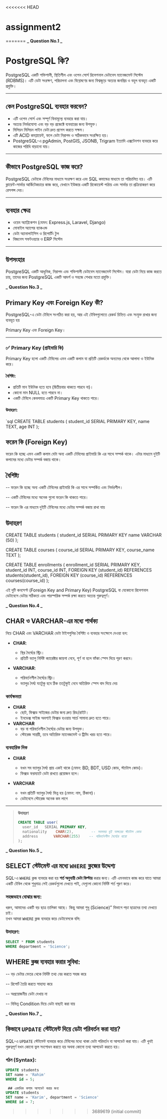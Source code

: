 <<<<<<< HEAD
# assignment2
=======
**_ Question No.1 _**

# PostgreSQL কি?

PostgreSQL একটি শক্তিশালী, স্থিতিশীল এবং ওপেন সোর্স রিলেশনাল ডেটাবেস ম্যানেজমেন্ট সিস্টেম (RDBMS)। এটি ডেটা সংরক্ষণ, পরিচালনা এবং বিশ্লেষণের জন্য বিশ্বজুড়ে অত্যন্ত জনপ্রিয় ও বহুল ব্যবহৃত একটি প্রযুক্তি।

---

## কেন PostgreSQL ব্যবহার করবেন?

- এটি ওপেন সোর্স এবং সম্পূর্ণ বিনামূল্যে ব্যবহার করা যায়।
- অত্যন্ত নির্ভরযোগ্য এবং বড় বড় প্রজেক্টে ব্যবহারের জন্য উপযুক্ত।
- মিলিয়ন মিলিয়ন লাইন ডেটা দ্রুত প্রসেস করতে সক্ষম।
- এটি ACID কমপ্লায়েন্ট, ফলে ডেটা নিরাপদ ও সঠিকভাবে সংরক্ষিত হয়।
- PostgreSQL-এ pgAdmin, PostGIS, JSONB, Trigram ইত্যাদি এক্সটেনশন ব্যবহার করে কাজের পরিধি বাড়ানো যায়।

---

## কীভাবে PostgreSQL কাজ করে?

PostgreSQL ডেটাকে টেবিলের মাধ্যমে সংরক্ষণ করে এবং SQL কমান্ডের মাধ্যমে তা পরিচালিত হয়। এটি ক্লায়েন্ট-সার্ভার আর্কিটেকচারে কাজ করে, যেখানে ইউজার একটি রিকোয়েস্ট পাঠায় এবং সার্ভার তা প্রক্রিয়াকরণ করে রেসপন্স দেয়।

---

## ব্যবহার ক্ষেত্র

- ওয়েব অ্যাপ্লিকেশন (যেমন: Express.js, Laravel, Django)
- মোবাইল অ্যাপের ব্যাকএন্ড
- ডেটা অ্যানালাইসিস ও রিপোর্টিং টুল
- বিজনেস সফটওয়্যার ও ERP সিস্টেম

---

## উপসংহার

PostgreSQL একটি আধুনিক, নিরাপদ এবং শক্তিশালী ডেটাবেস ম্যানেজমেন্ট সিস্টেম। যারা ডেটা নিয়ে কাজ করতে চায়, তাদের জন্য PostgreSQL একটি আদর্শ ও সহজে শেখার মতো প্রযুক্তি।

**_ Question No.3 _**

## Primary Key এবং Foreign Key কী?

PostgreSQL-এ ডেটা টেবিলে সংগঠিত করা হয়, আর এই টেবিলগুলোতে রেকর্ড চিহ্নিত এবং সংযুক্ত রাখার জন্য ব্যবহৃত হয়

Primary Key এবং Foreign Key।

---

### ✅ Primary Key (প্রাইমারি কি)

Primary Key হলো একটি টেবিলের এমন একটি কলাম যা প্রতিটি রেকর্ডকে অন্যদের থেকে আলাদা ও ইউনিক করে।

#### বৈশিষ্ট্য:

- প্রতিটি মান ইউনিক হতে হবে (দ্বিতীয়বার থাকতে পারবে না)।
- কোনো মান NULL হতে পারবে না।
- একটি টেবিলে কেবলমাত্র একটি Primary Key থাকতে পারে।

#### উদাহরণ:

`sql
CREATE TABLE students (
student_id SERIAL PRIMARY KEY,
name TEXT,
age INT
);

## ফরেন কি (Foreign Key)

ফরেন কি হচ্ছে এমন একটি কলাম যেটা অন্য একটি টেবিলের প্রাইমারি কি এর সাথে সম্পর্ক থাকে। এটার মাধ্যমে দুইটি কলামের মধ্যে ডেটার সম্পর্ক বজায় থাকে।

## বৈশিষ্ট্য

-- ফরেন কি হচ্ছে অন্য একটি টেবিলের প্রাইমারি কি এর সাথে সম্পর্কিত এবং নির্ভরশীল।

-- একটি টেবিলের মধ্যে অনেক গুলো ফরেন কি থাকতে পারে।

-- ফরেন কি এর মাধ্যমে দুইটি টেবিলের মধ্যে ডেটার সম্পর্ক বজায় রাখা যায়

## উদাহরণ

CREATE TABLE students (
student_id SERIAL PRIMARY KEY
name VARCHAR (50)
);

CREATE TABLE courses (
course_id SERIAL PRIMARY KEY,
course_name TEXT
);

CREATE TABLE enrollments (
enrollment_id SERIAL PRIMARY KEY,
student_id INT,
course_id INT,
FOREIGN KEY (student_id) REFERENCES students(student_id),
FOREIGN KEY (course_id) REFERENCES courses(course_id)
);

এই দুটি কনসেপ্ট (Foreign Key and Primary Key) PostgreSQL বা যেকোনো রিলেশনাল ডেটাবেসে ডেটার সঠিকতা এবং পারস্পরিক সম্পর্ক রক্ষা করতে অত্যন্ত গুরুত্বপূর্ণ।

**_ Question No.4 _**

## CHAR ও VARCHAR-এর মধ্যে পার্থক্য

নিচে CHAR এবং VARCHAR ডেটা টাইপগুলির বৈশিষ্ট্য ও ব্যবহার সংক্ষেপে দেওয়া হল:

- **CHAR**:

  - স্থির দৈর্ঘ্যের স্ট্রিং।
  - প্রতিটি ভ্যালু নির্দিষ্ট ক্যারেক্টার জায়গা নেবে, পূর্ণ না হলে ফাঁকা স্পেস দিয়ে পূরণ করবে।

- **VARCHAR**:
  - পরিবর্তনশীল দৈর্ঘ্যের স্ট্রিং।
  - ভ্যালুর দৈর্ঘ্য যতটুকু হবে ঠিক ততটুকুই নেবে অতিরিক্ত স্পেস বাদ দিয়ে দেয়

### কার্যক্ষমতা

- **CHAR**
  - ছোট, ফিক্সড সাইজের ডেটার জন্য দ্রুত রিড/রাইট।
  - ইনডেক্স সাইজ অবশ্যই ফিক্সড হওয়ায় সার্চে সামান্য দ্রুত হতে পারে।
- **VARCHAR**
  - বড় বা পরিবর্তনশীল দৈর্ঘ্যের ডেটার জন্য উপযুক্ত।
  - স্টোরেজ সাশ্রয়ী, তবে অতিরিক্ত ম্যানেজমেন্ট ও ট্রিমিং খরচ হতে পারে।

### ব্যবহারিক দিক

- **CHAR**

  - যখন সব ভ্যালুর দৈর্ঘ্য প্রায় একই থাকে (যেমন: BD, BDT, USD কোড, স্ট্যাটাস কোড)।
  - ফিক্সড ফরম্যাটে ডেটা রাখতে প্রয়োজন হলে।

- **VARCHAR**
  - যখন প্রতিটি ভ্যালুর দৈর্ঘ্য ভিন্ন হয় (যেমন: নাম, ঠিকানা)।
  - ডেটাবেসে স্টোরেজ অনেক কম লাগে

---

> **উদাহরণ**
>
> ```sql
> CREATE TABLE user(
>   user_id   SERIAL PRIMARY KEY,
>   nationality    CHAR(2),        -- সবসময় দুই অক্ষরের স্ট্যাটাস কোড
>   address       VARCHAR(255)    -- পরিবর্তনশীল দৈর্ঘ্যের বায়ো
> );
> ```

**_ Question No.5 _**

## SELECT স্টেটমেন্ট এর মধ্যে `WHERE` ক্লজের উদ্দেশ্য

SQL-এ `WHERE` ক্লজ ব্যবহার করা হয় **শর্ত অনুযায়ী ডেটা ফিল্টার** করার জন্য। এটি এমনভাবে কাজ করে যাতে আমরা একটি টেবিল থেকে শুধুমাত্র সেই রেকর্ডগুলো দেখতে পাই, যেগুলো কোনো নির্দিষ্ট শর্ত পূরণ করে।

### সহজভাবে বোঝার জন্য:

ধরুন, আমাদের একটি বড় ছাত্র তালিকা আছে। কিন্তু আমরা শুধু (Science)” বিভাগে পড়া ছাত্রদের তথ্য দেখতে চাই।  
তখন আমরা `WHERE` ক্লজ ব্যবহার করে ডেটাবেসকে বলি:

### উদাহরণ:

```sql
SELECT * FROM students
WHERE department = 'Science';
```

## WHERE ক্লজ ব্যবহার করার সুবিধা:

-- বড় ডেটার ভেতর থেকে নির্দিষ্ট তথ্য বের করতে সহজ করে

-- রিপোর্ট তৈরি করতে সাহায্য করে

-- অপ্রয়োজনীয় ডেটা দেখায় না

-- বিভিন্ন Condition দিয়ে ডেটা বাছাই করা যায়

**_ Question No.7 _**

## কিভাবে `UPDATE` স্টেটমেন্ট দিয়ে ডেটা পরিবর্তন করা যায়?

SQL-এ `UPDATE` স্টেটমেন্ট ব্যবহার করে টেবিলের মধ্যে থাকা ডেটা পরিবর্তন বা আপডেট করা যায়। এটি খুবই গুরুত্বপূর্ণ যখন কোনো ভুল সংশোধন করতে হয় অথবা কোনো তথ্য আপডেট করতে হয়।

### গঠন (Syntax):

```sql
UPDATE students
SET name = 'Rahim'
WHERE id = 5;

 ## একাধিক কলাম আপডেট করার জন্য
UPDATE students
SET name = 'Karim', department = 'Science'
WHERE id = 7;

```
>>>>>>> 3689619 (initial commit)

